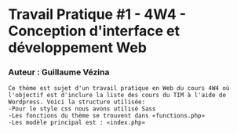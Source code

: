 # Travail Pratique #1 - 4W4 - Conception d'interface et développement Web
### Auteur : Guillaume Vézina

```
Ce thème est sujet d'un travail pratique en Web du cours 4W4 où l'objectif est d'inclure la liste des cours du TIM à l'aide de Wordpress. Voici la structure utilisée:
-Pour le style css nous avons utilisé Sass
-Les fonctions du thème se trouvent dans «functions.php»
-Les modèle principal est : «index.php»
